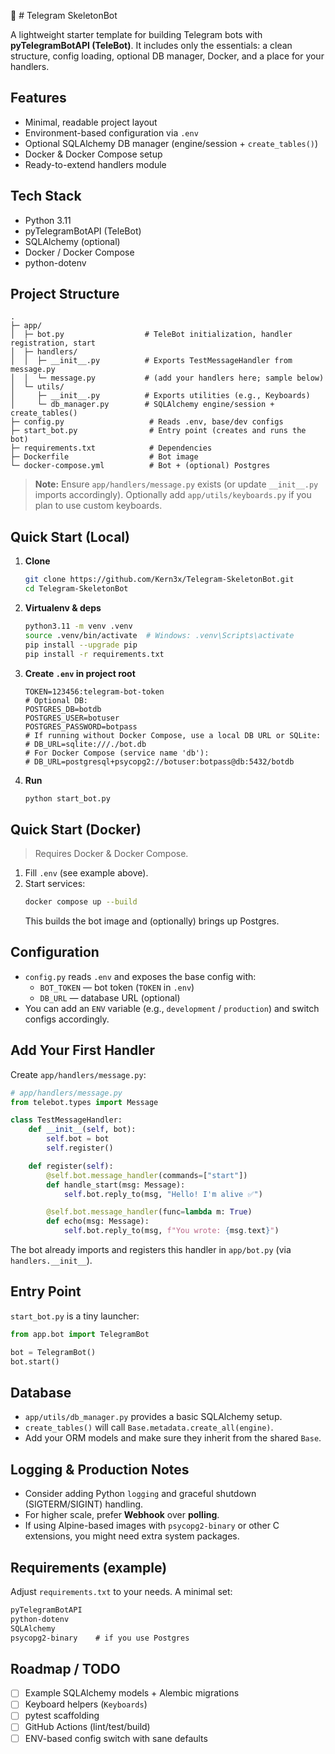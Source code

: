 🚀 # Telegram SkeletonBot

A lightweight starter template for building Telegram bots with **pyTelegramBotAPI (TeleBot)**. It includes only the essentials: a clean structure, config loading, optional DB manager, Docker, and a place for your handlers.

## Features
- Minimal, readable project layout
- Environment-based configuration via `.env`
- Optional SQLAlchemy DB manager (engine/session + `create_tables()`)
- Docker & Docker Compose setup
- Ready-to-extend handlers module

## Tech Stack
- Python 3.11
- pyTelegramBotAPI (TeleBot)
- SQLAlchemy (optional)
- Docker / Docker Compose
- python-dotenv

## Project Structure
```
.
├─ app/
│  ├─ bot.py                  # TeleBot initialization, handler registration, start
│  ├─ handlers/
│  │  ├─ __init__.py          # Exports TestMessageHandler from message.py
│  │  └─ message.py           # (add your handlers here; sample below)
│  └─ utils/
│     ├─ __init__.py          # Exports utilities (e.g., Keyboards)
│     └─ db_manager.py        # SQLAlchemy engine/session + create_tables()
├─ config.py                   # Reads .env, base/dev configs
├─ start_bot.py                # Entry point (creates and runs the bot)
├─ requirements.txt            # Dependencies
├─ Dockerfile                  # Bot image
└─ docker-compose.yml          # Bot + (optional) Postgres
```

> **Note:** Ensure `app/handlers/message.py` exists (or update `__init__.py` imports accordingly). Optionally add `app/utils/keyboards.py` if you plan to use custom keyboards.

## Quick Start (Local)
1. **Clone**
   ```bash
   git clone https://github.com/Kern3x/Telegram-SkeletonBot.git
   cd Telegram-SkeletonBot
   ```

2. **Virtualenv & deps**
   ```bash
   python3.11 -m venv .venv
   source .venv/bin/activate  # Windows: .venv\Scripts\activate
   pip install --upgrade pip
   pip install -r requirements.txt
   ```

3. **Create `.env` in project root**
   ```dotenv
   TOKEN=123456:telegram-bot-token
   # Optional DB:
   POSTGRES_DB=botdb
   POSTGRES_USER=botuser
   POSTGRES_PASSWORD=botpass
   # If running without Docker Compose, use a local DB URL or SQLite:
   # DB_URL=sqlite:///./bot.db
   # For Docker Compose (service name 'db'):
   # DB_URL=postgresql+psycopg2://botuser:botpass@db:5432/botdb
   ```

4. **Run**
   ```bash
   python start_bot.py
   ```

## Quick Start (Docker)
> Requires Docker & Docker Compose.

1. Fill `.env` (see example above).
2. Start services:
   ```bash
   docker compose up --build
   ```
   This builds the bot image and (optionally) brings up Postgres.

## Configuration
- `config.py` reads `.env` and exposes the base config with:
  - `BOT_TOKEN` — bot token (`TOKEN` in `.env`)
  - `DB_URL` — database URL (optional)
- You can add an `ENV` variable (e.g., `development` / `production`) and switch configs accordingly.

## Add Your First Handler
Create `app/handlers/message.py`:
```python
# app/handlers/message.py
from telebot.types import Message

class TestMessageHandler:
    def __init__(self, bot):
        self.bot = bot
        self.register()

    def register(self):
        @self.bot.message_handler(commands=["start"])
        def handle_start(msg: Message):
            self.bot.reply_to(msg, "Hello! I'm alive ✅")

        @self.bot.message_handler(func=lambda m: True)
        def echo(msg: Message):
            self.bot.reply_to(msg, f"You wrote: {msg.text}")
```

The bot already imports and registers this handler in `app/bot.py` (via `handlers.__init__`).

## Entry Point
`start_bot.py` is a tiny launcher:
```python
from app.bot import TelegramBot

bot = TelegramBot()
bot.start()
```

## Database
- `app/utils/db_manager.py` provides a basic SQLAlchemy setup.
- `create_tables()` will call `Base.metadata.create_all(engine)`.
- Add your ORM models and make sure they inherit from the shared `Base`.

## Logging & Production Notes
- Consider adding Python `logging` and graceful shutdown (SIGTERM/SIGINT) handling.
- For higher scale, prefer **Webhook** over **polling**.
- If using Alpine-based images with `psycopg2-binary` or other C extensions, you might need extra system packages.

## Requirements (example)
Adjust `requirements.txt` to your needs. A minimal set:
```txt
pyTelegramBotAPI
python-dotenv
SQLAlchemy
psycopg2-binary    # if you use Postgres
```

## Roadmap / TODO
- [ ] Example SQLAlchemy models + Alembic migrations
- [ ] Keyboard helpers (`Keyboards`)
- [ ] pytest scaffolding
- [ ] GitHub Actions (lint/test/build)
- [ ] ENV-based config switch with sane defaults
